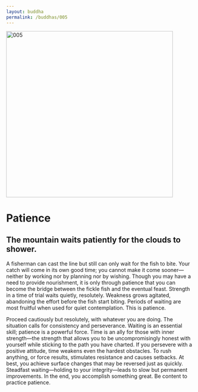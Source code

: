 ```yaml
---
layout: buddha
permalink: /buddhas/005
---
```


<div class="uk-text-center">
<img src="{{"/assets/img/buddhas/buddha-005.jpg" | relative_url}}" alt="005"  width="448" height="448"></div>

# Patience

## The mountain waits patiently for the clouds to shower.



A fisherman can cast the line but still can only wait for the fish to bite. Your catch will come in its own good time; you cannot make it come sooner—neither by working nor by planning nor by wishing. Though you may have a need to provide nourishment, it is only through patience that you can become the bridge between the fickle fish and the eventual feast. Strength in a time of trial waits quietly, resolutely. Weakness grows agitated, abandoning the effort before the fish start biting. Periods of waiting are most fruitful when used for quiet contemplation. This is patience.

Proceed cautiously but resolutely, with whatever you are doing. The situation calls for consistency and perseverance. Waiting is an essential skill; patience is a powerful force. Time is an ally for those with inner strength—the strength that allows you to be uncompromisingly honest with yourself while sticking to the path you have charted. If you persevere with a positive attitude, time weakens even the hardest obstacles. To rush anything, or force results, stimulates resistance and causes setbacks. At best, you achieve surface changes that may be reversed just as quickly. Steadfast waiting—holding to your integrity—leads to slow but permanent improvements. In the end, you accomplish something great. Be content to practice patience.

